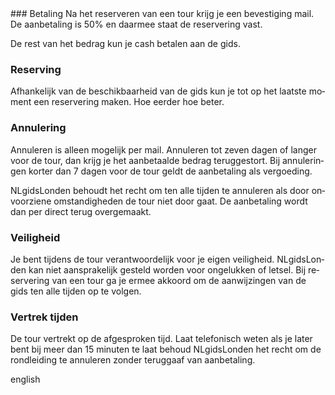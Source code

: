 <div lang="nl">
### Betaling
Na het reserveren van een tour krijg je een bevestiging mail.
De aanbetaling is 50% en daarmee staat de reservering vast.

De rest van het bedrag kun je cash betalen aan de gids.

### Reserving
Afhankelijk van de beschikbaarheid van de gids kun je tot op het laatste moment
een reservering maken. Hoe eerder hoe beter.

### Annulering
Annuleren is alleen mogelijk per mail. Annuleren tot zeven dagen of langer voor
de tour, dan krijg je het aanbetaalde bedrag teruggestort. Bij annuleringen
korter dan 7 dagen voor de tour geldt de aanbetaling als vergoeding.

NLgidsLonden behoudt het recht om ten alle tijden te annuleren als door
onvoorziene omstandigheden de tour niet door gaat. De aanbetaling wordt dan per
direct terug overgemaakt.

### Veiligheid 
Je bent tijdens de tour verantwoordelijk voor je eigen veiligheid. NLgidsLonden kan niet aansprakelijk gesteld worden voor ongelukken of letsel. Bij reservering van een tour ga je ermee akkoord om de aanwijzingen van de gids ten alle tijden op te volgen. 

### Vertrek tijden
De tour vertrekt op de afgesproken tijd. Laat telefonisch weten als je later bent bij meer dan 15 minuten te laat behoud NLgidsLonden het recht om de rondleiding te annuleren zonder teruggaaf van aanbetaling.
</div>

<div lang="en">
english
</div>
